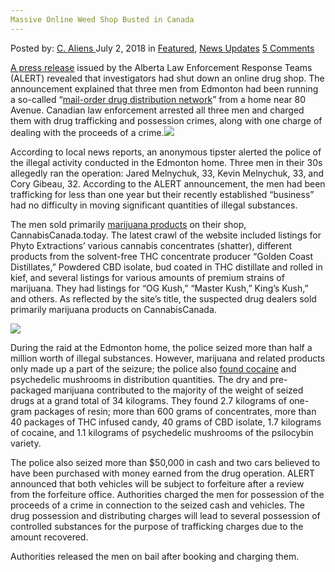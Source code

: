 ```yaml
---
Massive Online Weed Shop Busted in Canada
---
```

<article class="post-listing post-26173 post type-post status-publish format-standard has-post-thumbnail hentry 
 tag-busted tag-canada tag-massive tag-shop tag-weed">
<div class="post-inner">
<span>Posted by: <a href="https://www.deepdotweb.com/author/caliens/" title="">C. Aliens </a></span>
<span>July 2, 2018</span>
<span>in <a href="https://www.deepdotweb.com/category/deepdot-news/" rel="category tag">Featured</a>, <a href="https://www.deepdotweb.com/category/news-updates/" rel="category tag">News Updates</a></span>
<span><a href="https://www.deepdotweb.com/2018/07/02/massive-online-weed-shop-busted-in-canada/#comments">5 Comments</a></span>


<p><a href="https://www.alert-ab.ca/illegal-online-drug-dispensary-shut-down/">A press release</a> issued by the Alberta Law Enforcement Response Teams (ALERT) revealed that investigators had shut down an online drug shop. The announcement explained that three men from Edmonton had been running a so-called “<a href="https://www.deepdotweb.com/tag/drug/">mail-order drug distribution network</a>” from a home near 80 Avenue. Canadian law enforcement arrested all three men and charged them with drug trafficking and possession crimes, along with one charge of dealing with the proceeds of a crime.<img class="wp-image-26176 aligncenter" src="/imgs/2018/07/word-image.jpeg" srcset="/imgs/2018/07/word-image.jpeg 660w, /imgs/2018/07/word-image-300x150.jpeg 300w" sizes="(max-width: 660px) 100vw, 660px" /></p>
<p>According to local news reports, an anonymous tipster alerted the police of the illegal activity conducted in the Edmonton home. Three men in their 30s allegedly ran the operation: Jared Melnychuk, 33, Kevin Melnychuk, 33, and Cory Gibeau, 32. According to the ALERT announcement, the men had been trafficking for less than one year but their recently established “business” had no difficulty in moving significant quantities of illegal substances.</p>
<p>The men sold primarily <a href="http://deepdotweb.com/tag/marijuana">marijuana products</a> on their shop, CannabisCanada.today. The latest crawl of the website included listings for Phyto Extractions’ various cannabis concentrates (shatter), different products from the solvent-free THC concentrate producer “Golden Coast Distillates,” Powdered CBD isolate, bud coated in THC distillate and rolled in kief, and several listings for various amounts of premium strains of marijuana. They had listings for “OG Kush,” “Master Kush,” King’s Kush,” and others. As reflected by the site’s title, the suspected drug dealers sold primarily marijuana products on CannabisCanada.</p>
<p><img class="wp-image-26177" src="/imgs/2018/07/word-image.png" srcset="/imgs/2018/07/word-image.png 827w, /imgs/2018/07/word-image-300x181.png 300w" sizes="(max-width: 827px) 100vw, 827px" /></p>
<p>During the raid at the Edmonton home, the police seized more than half a million worth of illegal substances. However, marijuana and related products only made up a part of the seizure; the police also <a href="https://www.deepdotweb.com/tag/cocaine/">found cocaine</a> and psychedelic mushrooms in distribution quantities. The dry and pre-packaged marijuana contributed to the majority of the weight of seized drugs at a grand total of 34 kilograms. They found 2.7 kilograms of one-gram packages of resin; more than 600 grams of concentrates, more than 40 packages of THC infused candy, 40 grams of CBD isolate, 1.7 kilograms of cocaine, and 1.1 kilograms of psychedelic mushrooms of the psilocybin variety.</p>
<p>The police also seized more than $50,000 in cash and two cars believed to have been purchased with money earned from the drug operation. ALERT announced that both vehicles will be subject to forfeiture after a review from the forfeiture office. Authorities charged the men for possession of the proceeds of a crime in connection to the seized cash and vehicles. The drug possession and distributing charges will lead to several possession of controlled substances for the purpose of trafficking charges due to the amount recovered.</p>
<p>Authorities released the men on bail after booking and charging them.</p>
</div>
<span style="display:none"> <a href="https://www.deepdotweb.com/tag/canada/" rel="tag">canada</a> <a href="https://www.deepdotweb.com/tag/massive/" rel="tag">massive</a>  <a href="https://www.deepdotweb.com/tag/shop/" rel="tag">shop</a> <a href="https://www.deepdotweb.com/tag/weed/" rel="tag">weed</a></span> <span style="display:none" class="updated">2018-07-02<a href="https://www.deepdotweb.com/author/caliens/" title="Posts by C. Aliens" rel="author">C. Aliens</a></strong></div>
</div>
</article>

